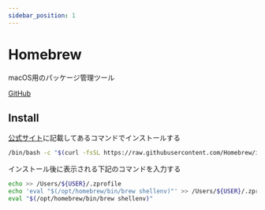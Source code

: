 ```yaml
---
sidebar_position: 1
---
```


# Homebrew

macOS用のパッケージ管理ツール

[GitHub](https://github.com/Homebrew)

## Install

[公式サイト](https://brew.sh/ja/)に記載してあるコマンドでインストールする

```zsh
/bin/bash -c "$(curl -fsSL https://raw.githubusercontent.com/Homebrew/install/HEAD/install.sh)"
```

インストール後に表示される下記のコマンドを入力する

```zsh
echo >> /Users/${USER}/.zprofile
echo 'eval "$(/opt/homebrew/bin/brew shellenv)"' >> /Users/${USER}/.zprofile
eval "$(/opt/homebrew/bin/brew shellenv)"
```